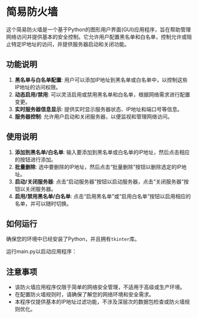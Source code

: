# 简易防火墙

这个简易防火墙是一个基于Python的图形用户界面(GUI)应用程序，旨在帮助管理网络访问并提供基本的安全控制。它允许用户配置黑名单和白名单，控制允许或阻止特定IP地址的访问，并提供服务器启动和关闭功能。

## 功能说明

1. **黑名单与白名单配置**: 用户可以添加IP地址到黑名单或白名单中，以控制这些IP地址的访问权限。
2. **动态启用/禁用**: 可以灵活启用或禁用黑名单和白名单，根据网络需求进行配置变更。
3. **实时服务器信息显示**: 提供实时显示服务器状态、IP地址和端口号等信息。
4. **服务器控制**: 允许用户启动和关闭服务器，以便监视和管理网络访问。

## 使用说明

1. **添加到黑名单/白名单**: 输入要添加到黑名单或白名单的IP地址，然后点击相应的按钮进行添加。
2. **批量删除**: 选中要删除的IP地址，然后点击“批量删除”按钮以删除选定的IP地址。
3. **启动/关闭服务器**: 点击“启动服务器”按钮以启动服务器，点击“关闭服务器”按钮以关闭服务器。
4. **启用/禁用黑名单/白名单**: 点击“启用黑名单”或“启用白名单”按钮以启用相应的名单，并可以随时切换。

## 如何运行

确保您的环境中已经安装了Python，并且拥有`tkinter`库。

运行main.py以启动应用程序：

## 注意事项

- 该防火墙应用程序仅限于简单的网络安全管理，不适用于高级或生产环境。
- 在配置防火墙规则时，请确保了解您的网络环境和安全需求。
- 本程序仅提供基本的IP地址过滤功能，不涉及深层次的数据包检查或防火墙规则优化。
